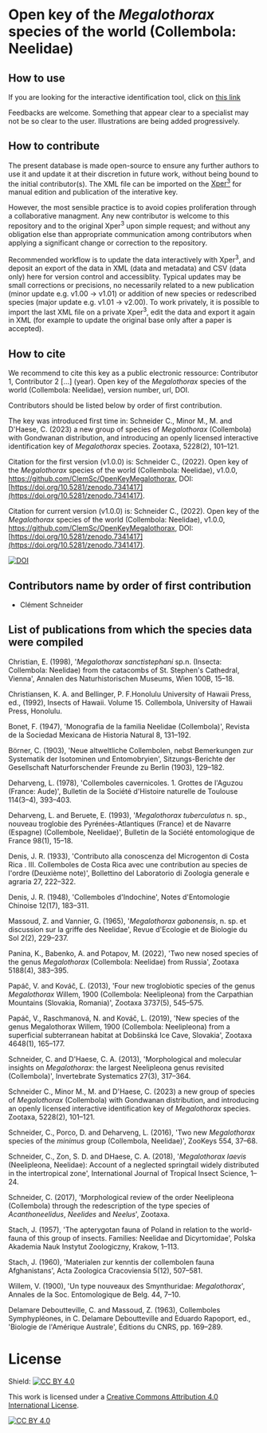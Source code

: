 # Open key of the <em>Megalothorax</em> species of the world (Collembola: Neelidae)

## How to use
If you are looking for the interactive identification tool, click on [this link](https://www.xper3.fr/xper3GeneratedFiles/publish/identification/-9016514619991831667/mkey.html)

Feedbacks are welcome. Something that appear clear to a specialist may not be so clear to the user. Illustrations are being added progressively.

## How to contribute
The present database is made open-source to ensure any further authors to use it and update it at their discretion in future work, without being bound to the initial contributor(s). The XML file can be imported on the [Xper<sup>3</sup>](https://www.xper3.fr) for manual edition and publication of the interative key.

However, the most sensible practice is to avoid copies proliferation through a collaborative managment. Any new contributor is welcome to this repository and to the original Xper<sup>3</sup>  upon simple request; and without any obligation else than appropriate communication among contributors when applying a significant change or correction to the repository.

Recommended workflow is to update the data interactively with Xper<sup>3</sup>, and deposit an export of the data in XML (data and metadata) and CSV (data only) here for version control and accessiblity. Typical updates may be small corrections or precisions, no necessarily related to a new publication (minor update e.g. v1.00 -> v1.01) or addition of new species or redescribed species (major update e.g. v1.01 -> v2.00). To work privately, it is possible to import the last XML file on a private Xper<sup>3</sup>, edit the data and export it again in XML (for example to update the original base only after a paper is accepted).

## How to cite
We recommend to cite this key as a public electronic ressource:
Contributor 1, Contributor 2 [...] (year). Open key of the <em>Megalothorax</em> species of the world (Collembola: Neelidae), version number, url, DOI.

Contributors should be listed below by order of first contribution.


The key was introduced first time in:
Schneider C., Minor M., M. and D'Haese, C. (2023) a new group of species of <em>Megalothorax</em> (Collembola) with Gondwanan distribution, and introducing an openly licensed interactive identification key of <em>Megalothorax</em> species. Zootaxa, 5228(2), 101–121.

Citation for the first version (v1.0.0) is:
Schneider C., (2022). Open key of the <em>Megalothorax</em> species of the world (Collembola: Neelidae), v1.0.0, https://github.com/ClemSc/OpenKeyMegalothorax, DOI: [https://doi.org/10.5281/zenodo.7341417](https://doi.org/10.5281/zenodo.7341417).

Citation for current version (v1.0.0) is:
Schneider C., (2022). Open key of the <em>Megalothorax</em> species of the world (Collembola: Neelidae), v1.0.0, https://github.com/ClemSc/OpenKeyMegalothorax, DOI: [https://doi.org/10.5281/zenodo.7341417](https://doi.org/10.5281/zenodo.7341417). 

[![DOI](https://zenodo.org/badge/542478389.svg)](https://zenodo.org/badge/latestdoi/542478389)




## Contributors name by order of first contribution
- Clément Schneider

## List of publications from which the species data were compiled

Christian, E. (1998), '<em>Megalothorax sanctistephani</em> sp.n. (Insecta: Collembola: Neelidae) from the catacombs of St. Stephen's Cathedral, Vienna', Annalen des Naturhistorischen Museums, Wien 100B, 15–18.

Christiansen, K. A. and Bellinger, P. F.Honolulu University of Hawaii Press, ed.,  (1992), Insects of Hawaii. Volume 15. Collembola, University of Hawaii Press, Honolulu.

Bonet, F. (1947), 'Monografia de la familia Neelidae (Collembola)', Revista de la Sociedad Mexicana de Historia Natural 8, 131–192.

Börner, C. (1903), 'Neue altweltliche Collembolen, nebst Bemerkungen zur Systematik der Isotominen und Entomobryien', Sitzungs-Berichte der Gesellschaft Naturforschender Freunde zu Berlin (1903), 129–182.

Deharveng, L. (1978), 'Collemboles cavernicoles. 1. Grottes de l'Aguzou (France: Aude)', Bulletin de la Société d'Histoire naturelle de Toulouse 114(3–4), 393–403.

Deharveng, L. and Beruete, E. (1993), '<em>Megalothorax tuberculatus</em> n. sp., nouveau troglobie des Pyrénées-Atlantiques (France) et de Navarre (Espagne) (Collembole, Neelidae)', Bulletin de la Société entomologique de France 98(1), 15–18.

Denis, J. R. (1933), 'Contributo alla conoscenza del Microgenton di Costa Rica . III. Collemboles de Costa Rica avec une contribution au species de l'ordre (Deuxième note)', Bollettino del Laboratorio di Zoologia generale e agraria 27, 222–322.

Denis, J. R. (1948), 'Collemboles d'Indochine', Notes d'Entomologie Chinoise 12(17), 183–311.

Massoud, Z. and Vannier, G. (1965), '<em>Megalothorax gabonensis</em>, n. sp. et discussion sur la griffe des Neelidae', Revue d'Ecologie et de Biologie du Sol 2(2), 229–237.

Panina, K., Babenko, A. and Potapov, M. (2022), 'Two new nosed species of the genus <em>Megalothorax</em> (Collembola: Neelidae) from Russia', Zootaxa 5188(4), 383–395.

Papáč, V. and Kováč, Ľ. (2013), 'Four new troglobiotic species of the genus <em>Megalothorax</em> Willem, 1900 (Collembola: Neelipleona) from the Carpathian Mountains (Slovakia, Romania)', Zootaxa 3737(5), 545–575.

Papáč, V., Raschmanová, N. and Kováč, L. (2019), 'New species of the genus Megalothorax Willem, 1900 (Collembola: Neelipleona) from a superficial subterranean habitat at Dobšinská Ice Cave, Slovakia', Zootaxa 4648(1), 165–177.

Schneider, C. and D'Haese, C. A. (2013), 'Morphological and molecular insights on <em>Megalothorax</em>: the largest Neelipleona genus revisited (Collembola)', Invertebrate Systematics 27(3), 317–364.

Schneider C., Minor M., M. and D'Haese, C. (2023) a new group of species of <em>Megalothorax</em> (Collembola) with Gondwanan distribution, and introducing an openly licensed interactive identification key of <em>Megalothorax</em> species. Zootaxa, 5228(2), 101–121.

Schneider, C., Porco, D. and Deharveng, L. (2016), 'Two new <em>Megalothorax</em> species of the <em>minimus</em> group (Collembola, Neelidae)', ZooKeys 554, 37–68.

Schneider, C., Zon, S. D. and DHaese, C. A. (2018), '<em>Megalothorax laevis</em> (Neelipleona, Neelidae): Account of a neglected springtail widely distributed in the intertropical zone', International Journal of Tropical Insect Science, 1–24.

Schneider, C. (2017), 'Morphological review of the order Neelipleona (Collembola) through the redescription of the type species of <em>Acanthoneelidus</em>, <em>Neelides</em> and <em>Neelus</em>', Zootaxa.

Stach, J. (1957), 'The apterygotan fauna of Poland in relation to the world-fauna of this group of insects. Families: Neelidae and Dicyrtomidae', Polska Akademia Nauk Instytut Zoologiczny, Krakow, 1–113.

Stach, J. (1960), 'Materialen zur kenntis der collembolen fauna Afghanistans', Acta Zoologica Cracoviensia 5(12), 507–581.

Willem, V. (1900), 'Un type nouveaux des Smynthuridae: <em>Megalothorax</em>', Annales de la Soc. Entomologique de Belg. 44, 7–10.

Delamare Deboutteville, C. and Massoud, Z. (1963), Collemboles Symphypléones, in C. Delamare Deboutteville and Eduardo Rapoport, ed., 'Biologie de l'Amérique Australe', Éditions du CNRS, pp. 169–289.

# License
Shield: [![CC BY 4.0][cc-by-shield]][cc-by]

This work is licensed under a
[Creative Commons Attribution 4.0 International License][cc-by].

[![CC BY 4.0][cc-by-image]][cc-by]

[cc-by]: http://creativecommons.org/licenses/by/4.0/
[cc-by-image]: https://i.creativecommons.org/l/by/4.0/88x31.png
[cc-by-shield]: https://img.shields.io/badge/License-CC%20BY%204.0-lightgrey.svg
